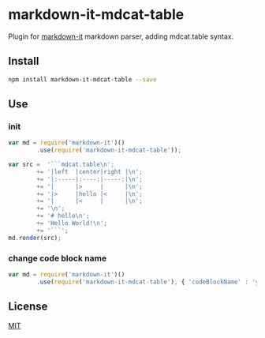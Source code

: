 # markdown-it-mdcat-table

Plugin for [markdown-it](https://github.com/markdown-it/markdown-it) markdown parser, adding mdcat.table syntax.

## Install

```bash
npm install markdown-it-mdcat-table --save
```

## Use

### init

````js
var md = require('markdown-it')()
        .use(require('markdown-it-mdcat-table'));

var src =  '```mdcat.table\n';
        += '|left  |center|right |\n';
        += '|:-----|:----:|-----:|\n';
        += '|      |>     |      |\n';
        += '|>     |hello |<     |\n';
        += '|      |<     |      |\n';
        += '\n';
        += '# hello\n';
        += 'Hello World!\n';
        += '```';
md.render(src);
````

### change code block name

````js
var md = require('markdown-it')()
        .use(require('markdown-it-mdcat-table'), { 'codeBlockName' : 'yourName'});
````


## License

[MIT](https://github.com/poyonshot/markdown-it-mdcat-table/blob/master/LICENSE)

